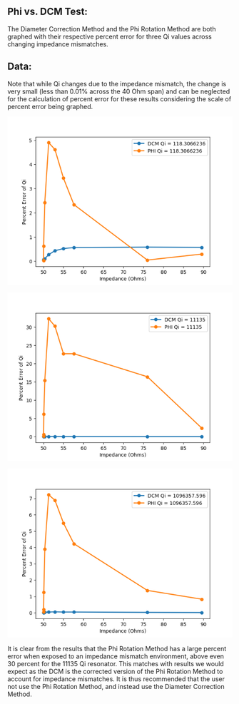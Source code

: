 ## Phi vs. DCM Test:

The Diameter Correction Method and the Phi Rotation Method are both graphed with their respective percent error for three Qi values across changing impedance
mismatches.

## Data:

Note that while Qi changes due to the impedance mismatch, the change is very small (less than 0.01% across the 40 Ohm span) and can be neglected for the
calculation of percent error for these results considering the scale of percent error being graphed.

![alt text](https://raw.githubusercontent.com/Boulder-Cryogenic-Quantum-Testbed/measurement/master/Resfit/circuit_simulation_results/phi_test/DCM_vs_PHI_Qi%3D118.png)

![alt text](https://raw.githubusercontent.com/Boulder-Cryogenic-Quantum-Testbed/measurement/master/Resfit/circuit_simulation_results/phi_test/DCM_vs_PHI_Qi%3D11135.png)

![alt text](https://raw.githubusercontent.com/Boulder-Cryogenic-Quantum-Testbed/measurement/master/Resfit/circuit_simulation_results/phi_test/DCM_vs_PHI_Qi%3D1096357.png)

It is clear from the results that the Phi Rotation Method has a large percent error when exposed to an impedance mismatch environment, above even 30 percent
for the 11135 Qi resonator. This matches with results we would expect as the DCM is the corrected version of the Phi Rotation Method to account for impedance
mismatches. It is thus recommended that the user not use the Phi Rotation Method, and instead use the Diameter Correction Method.

